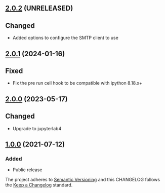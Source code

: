 ## [2.0.2](https://github.com/deshaw/jupyterlab-notify/compare/v2.0.2...v2.0.1) (UNRELEASED)

## Changed

- Added options to configure the SMTP client to use

## [2.0.1](https://github.com/deshaw/jupyterlab-notify/compare/v2.0.1...v2.0.0) (2024-01-16)

## Fixed

- Fix the pre run cell hook to be compatible with ipython 8.18.x+

## [2.0.0](https://github.com/deshaw/jupyterlab-notify/compare/v2.0.0...v1.0.0) (2023-05-17)

## Changed

- Upgrade to jupyterlab4

## [1.0.0](https://github.com/deshaw/jupyterlab-notify/compare/v1.0.0...v1.0.0) (2021-07-12)

### Added

- Public release

The project adheres to [Semantic Versioning](https://semver.org/spec/v2.0.0.html) and
this CHANGELOG follows the [Keep a Changelog](https://keepachangelog.com/en/1.0.0/) standard.
